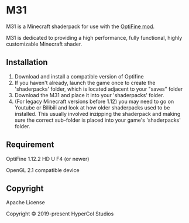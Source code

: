 # M31

M31 is a Minecraft shaderpack for use with the [OptiFine mod](https://optifine.net/home).

M31 is dedicated to providing a high performance, fully functional, highly customizable Minecraft shader.

## Installation

1. Download and install a compatible version of Optifine
2. If you haven't already, launch the game once to create the 'shaderpacks' folder, which is located adjacent to your "saves" folder
3. Download the M31 and place it into your 'shaderpacks' folder.
4. (For legacy Minecraft versions before 1.12) you may need to go on Youtube or Bilibili and look at how older shaderpacks used to be installed. This usually involved inzipping the shaderpack and making sure the correct sub-folder is placed into your game's 'shaderpacks' folder.

## Requirement

OptiFine 1.12.2 HD U F4 (or newer)

OpenGL 2.1 compatible device

## Copyright

Apache License

Copyright © 2019-present HyperCol Studios
